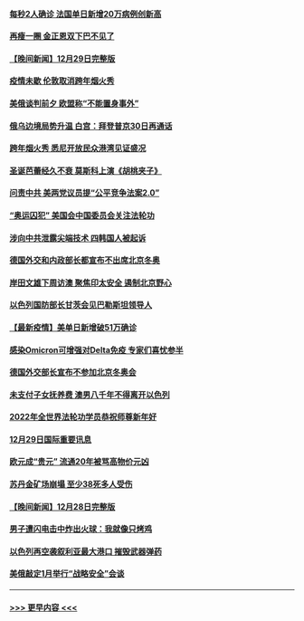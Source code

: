 #### [每秒2人确诊 法国单日新增20万病例创新高](../pages/prog202/a103306694.md?t=12301450) 
#### [再瘦一圈 金正恩双下巴不见了](../pages/prog202/a103306683.md?t=12301450) 
#### [【晚间新闻】12月29日完整版](../pages/prog202/a103306559.md?t=12301450) 
#### [疫情未歇 伦敦取消跨年烟火秀](../pages/prog202/a103306668.md?t=12301450) 
#### [美俄谈判前夕 欧盟称“不能置身事外”](../pages/prog202/a103306644.md?t=12301450) 
#### [俄乌边境局势升温 白宫：拜登普京30日再通话](../pages/prog202/a103306391.md?t=12301450) 
#### [跨年烟火秀 悉尼开放民众港湾见证盛况](../pages/prog202/a103306534.md?t=12301450) 
#### [圣诞芭蕾经久不衰 莫斯科上演《胡桃夹子》](../pages/prog202/a103306352.md?t=12301450) 
#### [问责中共 美两党议员提“公平竞争法案2.0”](../pages/prog202/a103306376.md?t=12301450) 
#### [“奥运囚犯” 美国会中国委员会关注法轮功](../pages/prog202/a103306335.md?t=12301450) 
#### [涉向中共泄露尖端技术 四韩国人被起诉](../pages/prog202/a103306202.md?t=12301450) 
#### [德国外交和内政部长都宣布不出席北京冬奥](../pages/prog202/a103306250.md?t=12301450) 
#### [岸田文雄下周访澳 聚焦印太安全 遏制北京野心](../pages/prog202/a103306089.md?t=12301450) 
#### [以色列国防部长甘茨会见巴勒斯坦领导人](../pages/prog202/a103306026.md?t=12301450) 
#### [【最新疫情】美单日新增破51万确诊](../pages/prog202/a103306084.md?t=12301450) 
#### [感染Omicron可增强对Delta免疫 专家们喜忧参半](../pages/prog202/a103305991.md?t=12301450) 
#### [德国外交部长宣布不参加北京冬奥会](../pages/prog202/a103305835.md?t=12301450) 
#### [未支付子女抚养费 澳男八千年不得离开以色列](../pages/prog202/a103305842.md?t=12301450) 
#### [2022年全世界法轮功学员恭祝师尊新年好](../pages/prog202/a103305495.md?t=12301450) 
#### [12月29日国际重要讯息](../pages/prog202/a103305814.md?t=12301450) 
#### [欧元成“贵元” 流通20年被骂高物价元凶](../pages/prog202/a103305743.md?t=12301450) 
#### [苏丹金矿场崩塌 至少38死多人受伤](../pages/prog202/a103305690.md?t=12301450) 
#### [【晚间新闻】12月28日完整版](../pages/prog202/a103305561.md?t=12301450) 
#### [男子遭闪电击中炸出火球：我就像只烤鸡](../pages/prog202/a103304866.md?t=12301450) 
#### [以色列再空袭叙利亚最大港口 摧毁武器弹药](../pages/prog202/a103305368.md?t=12301450) 
#### [美俄敲定1月举行“战略安全”会谈](../pages/prog202/a103305384.md?t=12301450) 

----
#### [ >>> 更早内容 <<< ](../indexes/prog202-earlier.md)
